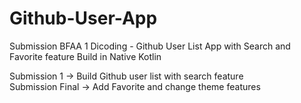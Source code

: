 # Github-User-App
Submission BFAA 1 Dicoding - Github User List App with Search and Favorite feature Build in Native Kotlin

Submission 1 -> Build Github user list with search feature <br>
Submission Final -> Add Favorite and change theme features
